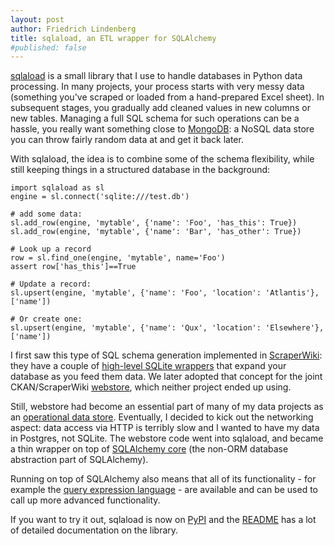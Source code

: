 ```yaml
---
layout: post
author: Friedrich Lindenberg
title: sqlaload, an ETL wrapper for SQLAlchemy
#published: false
---
```


[sqlaload](https://github.com/okfn/sqlaload) is a small library that I use to handle databases in Python data processing. In many projects, your process starts with very messy data (something you've scraped or loaded from a hand-prepared Excel sheet). In subsequent stages, you gradually add cleaned values in new columns or new tables. Managing a full SQL schema for such operations can be a hassle, you really want something close to [MongoDB](http://www.mongodb.org/): a NoSQL data store you can throw fairly random data at and get it back later.

With sqlaload, the idea is to combine some of the schema flexibility, while still keeping things in a structured database in the background: 

    import sqlaload as sl
    engine = sl.connect('sqlite:///test.db')

    # add some data:  
    sl.add_row(engine, 'mytable', {'name': 'Foo', 'has_this': True})
    sl.add_row(engine, 'mytable', {'name': 'Bar', 'has_other': True})
  
    # Look up a record
    row = sl.find_one(engine, 'mytable', name='Foo')
    assert row['has_this']==True
  
    # Update a record:
    sl.upsert(engine, 'mytable', {'name': 'Foo', 'location': 'Atlantis'}, ['name'])
  
    # Or create one:
    sl.upsert(engine, 'mytable', {'name': 'Qux', 'location': 'Elsewhere'}, ['name'])
  
I first saw this type of SQL schema generation implemented in [ScraperWiki](http://scraperwiki.com): they have a couple of [high-level SQLite wrappers](https://scraperwiki.com/docs/python/python_help_documentation/) that expand your database as you feed them data. We later adopted that concept for the joint CKAN/ScraperWiki [webstore](https://github.com/okfn/webstore), which neither project ended up using.

Still, webstore had become an essential part of many of my data projects as an [operational data store](http://en.wikipedia.org/wiki/Operational_data_store). Eventually, I decided to kick out the networking aspect: data access via HTTP is terribly slow and I wanted to have my data in Postgres, not SQLite. The webstore code went into sqlaload, and became a thin wrapper on top of [SQLAlchemy core](http://docs.sqlalchemy.org/en/rel_0_8/) (the non-ORM database abstraction part of SQLAlchemy). 

Running on top of SQLAlchemy also means that all of its functionality - for example the [query expression language](http://docs.sqlalchemy.org/en/rel_0_8/core/expression_api.html) - are available and can be used to call up more advanced functionality. 

If you want to try it out, sqlaload is now on [PyPI](https://pypi.python.org/pypi/sqlaload) and the [README](https://github.com/okfn/sqlaload/blob/master/README.md) has a lot of detailed documentation on the library. 





